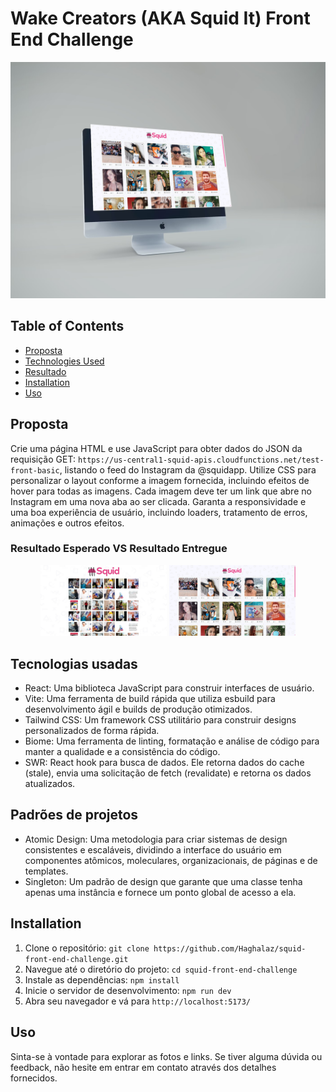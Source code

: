 # Wake Creators (AKA Squid It) Front End Challenge

<div align="center">  
<img width="960" src="src/assets/img/mockup.png" alt="Resultado Esperado" />
</div>

## Table of Contents
- [Proposta](#proposta)
- [Technologies Used](#tecnologias-usadas)
- [Resultado](#resultado-esperado-vs-resultado-entregue)
- [Installation](#installation)
- [Uso](#uso)

## Proposta

Crie uma página HTML e use JavaScript para obter dados do JSON da requisição GET: `https://us-central1-squid-apis.cloudfunctions.net/test-front-basic`, listando o feed do Instagram da @squidapp. 
Utilize CSS para personalizar o layout conforme a imagem fornecida, incluindo efeitos de hover para todas as imagens.
Cada imagem deve ter um link que abre no Instagram em uma nova aba ao ser clicada. 
Garanta a responsividade e uma boa experiência de usuário, incluindo loaders, tratamento de erros, animações e outros efeitos.

### Resultado Esperado VS Resultado Entregue

<div align="center">
<img width="40%" src="src/assets/img/challenge.jpeg" alt="Resultado Esperado" />
<img width="40%" src="src/assets/img/result.png" alt="Resultado Entregue" />
</div>

## Tecnologias usadas
- React: Uma biblioteca JavaScript para construir interfaces de usuário.
- Vite: Uma ferramenta de build rápida que utiliza esbuild para desenvolvimento ágil e builds de produção otimizados.
- Tailwind CSS: Um framework CSS utilitário para construir designs personalizados de forma rápida.
- Biome: Uma ferramenta de linting, formatação e análise de código para manter a qualidade e a consistência do código.
- SWR: React hook para busca de dados. Ele retorna dados do cache (stale), envia uma solicitação de fetch (revalidate) e retorna os dados atualizados.

## Padrões de projetos
- Atomic Design: Uma metodologia para criar sistemas de design consistentes e escaláveis, dividindo a interface do usuário em componentes atômicos, moleculares, organizacionais, de páginas e de templates.
- Singleton: Um padrão de design que garante que uma classe tenha apenas uma instância e fornece um ponto global de acesso a ela.

## Installation
1. Clone o repositório: ``git clone https://github.com/Haghalaz/squid-front-end-challenge.git``
2. Navegue até o diretório do projeto: ``cd squid-front-end-challenge``
3. Instale as dependências: ``npm install``
4. Inicie o servidor de desenvolvimento: ``npm run dev``
5. Abra seu navegador e vá para ``http://localhost:5173/``

## Uso
Sinta-se à vontade para explorar as fotos e links. Se tiver alguma dúvida ou feedback, não hesite em entrar em contato através dos detalhes fornecidos.
